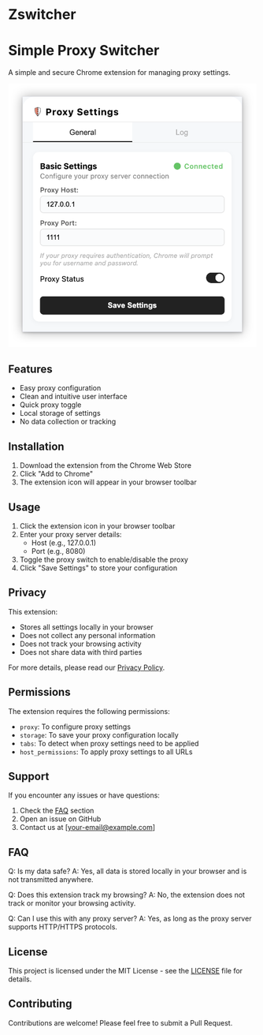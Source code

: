# Zswitcher
# Simple Proxy Switcher

A simple and secure Chrome extension for managing proxy settings.

![Zswitcher Screenshot](screenshots/screenshot.png)

## Features
- Easy proxy configuration
- Clean and intuitive user interface
- Quick proxy toggle
- Local storage of settings
- No data collection or tracking

## Installation
1. Download the extension from the Chrome Web Store
2. Click "Add to Chrome"
3. The extension icon will appear in your browser toolbar

## Usage
1. Click the extension icon in your browser toolbar
2. Enter your proxy server details:
   - Host (e.g., 127.0.0.1)
   - Port (e.g., 8080)
3. Toggle the proxy switch to enable/disable the proxy
4. Click "Save Settings" to store your configuration

## Privacy
This extension:
- Stores all settings locally in your browser
- Does not collect any personal information
- Does not track your browsing activity
- Does not share data with third parties

For more details, please read our [Privacy Policy](PRIVACY.md).

## Permissions
The extension requires the following permissions:
- `proxy`: To configure proxy settings
- `storage`: To save your proxy configuration locally
- `tabs`: To detect when proxy settings need to be applied
- `host_permissions`: To apply proxy settings to all URLs

## Support
If you encounter any issues or have questions:
1. Check the [FAQ](#faq) section
2. Open an issue on GitHub
3. Contact us at [your-email@example.com]

## FAQ
Q: Is my data safe?
A: Yes, all data is stored locally in your browser and is not transmitted anywhere.

Q: Does this extension track my browsing?
A: No, the extension does not track or monitor your browsing activity.

Q: Can I use this with any proxy server?
A: Yes, as long as the proxy server supports HTTP/HTTPS protocols.

## License
This project is licensed under the MIT License - see the [LICENSE](LICENSE) file for details.

## Contributing
Contributions are welcome! Please feel free to submit a Pull Request.
